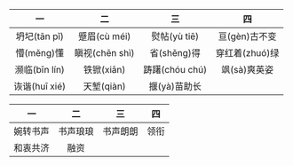 |一|二|三|四|
|:---:|:---:|:---:|:---:|
| 坍圮(tān pǐ)|蹙眉(cù méi)|熨帖(yù tiē)|亘(gèn)古不变|
|懵(měng)懂|瞋视(chēn shì)|省(shěng)得|穿红着(zhuó)绿|
|濒临(bīn lín)|铁锨(xiān)|踌躇(chóu chú)|飒(sà)爽英姿|
|诙谐(huī xié)|天堑(qiàn)|揠(yà)苗助长|

|一|二|三|四|
|:---:|:---:|:---:|:---:|
|婉转书声|书声琅琅|书声朗朗|领衔|
|和衷共济|融资|
